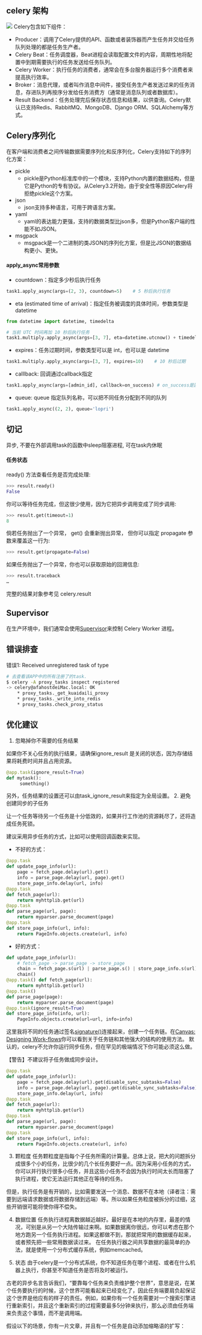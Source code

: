 ## celery 架构
![](./images/111.png)
Celery包含如下组件：

- Producer：调用了Celery提供的API、函数或者装饰器而产生任务并交给任务队列处理的都是任务生产者。
- Celery Beat：任务调度器，Beat进程会读取配置文件的内容，周期性地将配置中到期需要执行的任务发送给任务队列。
- Celery Worker：执行任务的消费者，通常会在多台服务器运行多个消费者来提高执行效率。
- Broker：消息代理，或者叫作消息中间件，接受任务生产者发送过来的任务消息，存进队列再按序分发给任务消费方（通常是消息队列或者数据库）。
- Result Backend：任务处理完后保存状态信息和结果，以供查询。Celery默认已支持Redis、RabbitMQ、MongoDB、Django ORM、SQLAlchemy等方式。

## Celery序列化
在客户端和消费者之间传输数据需要序列化和反序列化，Celery支持如下的序列化方案：

- pickle
    - pickle是Python标准库中的一个模块，支持Python内置的数据结构，但是它是Python的专有协议。从Celery3.2开始，由于安全性等原因Celery将拒绝pickle这个方案。
- json
    - json支持多种语言，可用于跨语言方案。
- yaml
    - yaml的表达能力更强，支持的数据类型比json多，但是Python客户端的性能不如JSON。
- msgpack
    - msgpack是一个二进制的类JSON的序列化方案，但是比JSON的数据结构更小、更快。

#### apply_async常用参数
- countdown：指定多少秒后执行任务
```python
task1.apply_async(args=(2, 3), countdown=5)    # 5 秒后执行任务
```
- eta (estimated time of arrival)：指定任务被调度的具体时间，参数类型是 datetime
```python
from datetime import datetime, timedelta

# 当前 UTC 时间再加 10 秒后执行任务
task1.multiply.apply_async(args=[3, 7], eta=datetime.utcnow() + timedelta(seconds=10))
```
- expires：任务过期时间，参数类型可以是 int，也可以是 datetime
```python
task1.multiply.apply_async(args=[3, 7], expires=10)    # 10 秒后过期
```
- calllback: 回调通过callback指定
```python
task1.apply_async(args=[admin_id], callback=on_success) # on_success是回调函数, 但是回调函数参数唯一，只为response, 访问方法: response.result
```
- queue: queue 指定队列名称，可以把不同任务分配到不同的队列
```python
task1.apply_async((2, 2), queue='lopri')
```

## 切记
异步, 不要在外部调用task的函数中sleep阻塞进程, 可在task内休眠

#### 任务状态
ready() 方法查看任务是否完成处理:
```python
>>> result.ready()
False
```
你可以等待任务完成，但这很少使用，因为它把异步调用变成了同步调用:
```python
>>> result.get(timeout=1)
8
```
倘若任务抛出了一个异常， get() 会重新抛出异常， 但你可以指定 propagate 参数来覆盖这一行为:
```python
>>> result.get(propagate=False)
```
如果任务抛出了一个异常，你也可以获取原始的回溯信息:
```python
>>> result.traceback
…
```
完整的结果对象参考见 celery.result 

## Supervisor
在生产环境中，我们通常会使用[Supervisor](http://supervisord.org/)来控制 Celery Worker 进程。

## 错误排查
错误1: Received unregistered task of type 
```bash
# 去查看该APP中的所有注册了的task.
$ celery -A proxy_tasks inspect registered
-> celery@afahostdeiMac.local: OK
    * proxy_tasks._get_kuaidaili_proxy
    * proxy_tasks._write_into_redis
    * proxy_tasks.check_proxy_status
```

## 优化建议
1. 忽略掉你不需要的任务结果

如果你不关心任务的执行结果，请确保ignore_result
是关闭的状态，因为存储结果将耗费时间并且占用资源。
```python
@app.task(ignore_result=True) 
def mytask():
     something()
```
另外，任务结果的设置还可以由task_ignore_result来指定为全局设置。
2. 避免创建同步的子任务

让一个任务等待另一个任务是十分低效的，如果并行工作池的资源耗尽了，还将造成任务死锁。

建议采用异步任务的方式，比如可以使用回调函数来实现。
- 不好的方式：
```python
@app.task 
def update_page_info(url):
    page = fetch_page.delay(url).get()
    info = parse_page.delay(url, page).get()
    store_page_info.delay(url, info)
@app.task 
def fetch_page(url):
    return myhttplib.get(url)
@app.task 
def parse_page(url, page):
    return myparser.parse_document(page)
@app.task 
def store_page_info(url, info):
    return PageInfo.objects.create(url, info)
```
- 好的方式：
```python
def update_page_info(url):
    # fetch_page -> parse_page -> store_page
    chain = fetch_page.s(url) | parse_page.s() | store_page_info.s(url)
    chain() 
@app.task() def fetch_page(url):
    return myhttplib.get(url)
@app.task() 
def parse_page(page):
    return myparser.parse_document(page)
@app.task(ignore_result=True)
def store_page_info(info, url):
    PageInfo.objects.create(url=url, info=info)
```
这里我将不同的任务通过签名[signature()](http://docs.celeryproject.org/en/master/reference/celery.html#celery.signature)连接起来，创建一个任务链。在[Canvas: Designing Work-flows](http://docs.celeryproject.org/en/master/getting-started/next-steps.html#designing-workflows)你可以看到关于任务链和其他强大的结构的使用方法。
默认的，celery不允许你运行同步任务，但在罕见的极端情况下你可能必须这么做。

【警告】不建议将子任务做成同步设计。
```python
@app.task 
def update_page_info(url):
    page = fetch_page.delay(url).get(disable_sync_subtasks=False)
    info = parse_page.delay(url, page).get(disable_sync_subtasks=False)
    store_page_info.delay(url, info)
@app.task 
def fetch_page(url):
    return myhttplib.get(url)
@app.task 
def parse_page(url, page):
    return myparser.parse_document(page)
@app.task 
def store_page_info(url, info):
    return PageInfo.objects.create(url, info)
```
3. 颗粒度
任务颗粒度是指每个子任务所需的计算量。总体上说，把大的问题拆分成很多个小的任务，比很少的几个长任务要好一点。因为采用小任务的方式，你可以并行执行很多小任务，并且这些小任务不会因为执行时间太长而阻塞了执行进程，使它无法运行其他正在等待的任务。

但是，执行任务是有开销的，比如需要发送一个消息、数据不在本地（译者注：需要到远端请求数据或将数据存储到远端）等。所以如果任务粒度被拆分的过细，这些开销很可能将使你得不偿失。

4. 数据位置
任务执行进程离数据越近越好。最好是在本地的内存里，最差的情况，可别是从另一个大陆传输过来啊。如果数据离你很远，你可以考虑在那个地方跑另一个任务执行进程。如果这都做不到，那就把常用的数据缓存起来，或者预先把一些常用数据读过来。
在任务执行器之间共享数据的最简单的办法，就是使用一个分布式缓存系统，例如memcached。

5. 状态
由于celery是一个分布式系统，你不知道任务在哪个进程、或者在什么机器上执行，你甚至不知道任务是否将及时被运行。

古老的异步名言告诉我们，“要靠每个任务来负责维护整个世界”，意思是说，在某个任务要执行的时候，这个世界可能看起来已经变化了，因此任务端要肩负起保证这个世界是他应有的样子的责任。例如，如果你有一个任务需要对一个搜索引擎进行重新索引，并且这个重新索引的过程需要最多5分钟来执行，那么必须由任务端来负责这个事情，而不是调用端。

假设以下的场景，你有一片文章，并且有一个任务是自动添加缩略语的扩写：
